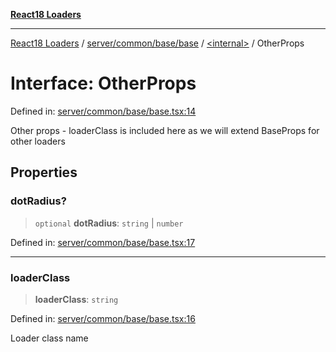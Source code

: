 [**React18 Loaders**](../../../../../../README.md)

***

[React18 Loaders](../../../../../../modules.md) / [server/common/base/base](../../README.md) / [\<internal\>](../README.md) / OtherProps

# Interface: OtherProps

Defined in: [server/common/base/base.tsx:14](https://github.com/react18-tools/turborepo-template/blob/6992f1fb268f2be86edb6d8b62449869be6275d6/lib/src/server/common/base/base.tsx#L14)

Other props - loaderClass is included here as we will extend BaseProps for other loaders

## Properties

### dotRadius?

> `optional` **dotRadius**: `string` \| `number`

Defined in: [server/common/base/base.tsx:17](https://github.com/react18-tools/turborepo-template/blob/6992f1fb268f2be86edb6d8b62449869be6275d6/lib/src/server/common/base/base.tsx#L17)

***

### loaderClass

> **loaderClass**: `string`

Defined in: [server/common/base/base.tsx:16](https://github.com/react18-tools/turborepo-template/blob/6992f1fb268f2be86edb6d8b62449869be6275d6/lib/src/server/common/base/base.tsx#L16)

Loader class name
